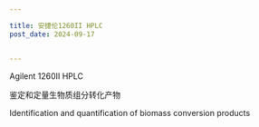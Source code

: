 ```yaml
---

title: 安捷伦1260II HPLC
post_date: 2024-09-17


---
```

 
Agilent 1260II HPLC

鉴定和定量生物质组分转化产物

Identification and quantification of biomass conversion products
